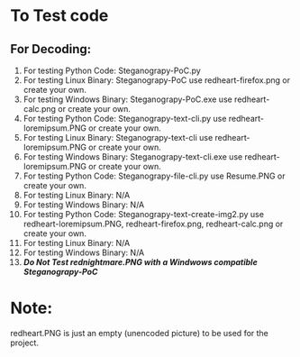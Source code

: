 # To Test code
## For Decoding: 
1. For testing Python Code: Steganograpy-PoC.py 
2. For testing Linux Binary: Steganograpy-PoC use redheart-firefox.png or create your own. 
3. For testing Windows Binary: Steganograpy-PoC.exe use redheart-calc.png or create your own. 
4. For testing Python Code: Steganograpy-text-cli.py use redheart-loremipsum.PNG or create your own. 
5. For testing Linux Binary: Steganograpy-text-cli use redheart-loremipsum.PNG or create your own. 
6. For testing Windows Binary: Steganograpy-text-cli.exe use redheart-loremipsum.PNG or create your own. 
7. For testing Python Code: Steganograpy-file-cli.py use Resume.PNG or create your own. 
8. For testing Linux Binary: N/A 
9. For testing Windows Binary: N/A 
10. For testing Python Code: Steganograpy-text-create-img2.py use redheart-loremipsum.PNG, redheart-firefox.png, redheart-calc.png or create your own. 
11. For testing Linux Binary: N/A
12. For testing Windows Binary:  N/A
13. ***Do Not Test rednightmare.PNG with a Windwows compatible Steganograpy-PoC***

# Note:
redheart.PNG is just an empty (unencoded picture) to be used for the project. 



